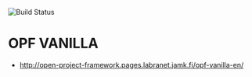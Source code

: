 ![Build Status](https://gitlab.com/pages/plain-html/badges/master/build.svg)

# OPF VANILLA 


* http://open-project-framework.pages.labranet.jamk.fi/opf-vanilla-en/ 
